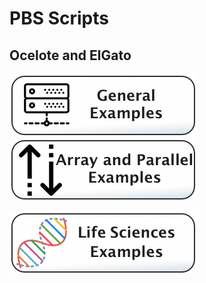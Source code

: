 # PBS Scripts
## Ocelote and ElGato

![](/Images/general-examples-button.png) [![](/Images/parallel-and-array.png)](Array-and-Parallel)

![](/Images/life-sciences-button.png)

